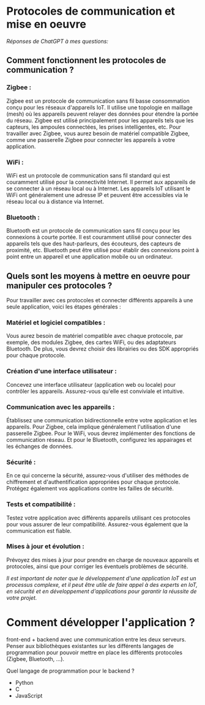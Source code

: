 # Protocoles de communication et mise en oeuvre

*Réponses de ChatGPT à mes questions:*

## **Comment fonctionnent les protocoles de communication ?** 

### **Zigbee :**

Zigbee est un protocole de communication sans fil basse consommation conçu pour les réseaux d'appareils IoT. Il utilise une topologie en maillage (mesh) où les appareils peuvent relayer des données pour étendre la portée du réseau. Zigbee est utilisé principalement pour les appareils tels que les capteurs, les ampoules connectées, les prises intelligentes, etc. Pour travailler avec Zigbee, vous aurez besoin de matériel compatible Zigbee, comme une passerelle Zigbee pour connecter les appareils à votre application.

### **WiFi :**

WiFi est un protocole de communication sans fil standard qui est couramment utilisé pour la connectivité Internet. Il permet aux appareils de se connecter à un réseau local ou à Internet. Les appareils IoT utilisant le WiFi ont généralement une adresse IP et peuvent être accessibles via le réseau local ou à distance via Internet.

### **Bluetooth :**

Bluetooth est un protocole de communication sans fil conçu pour les connexions à courte portée. Il est couramment utilisé pour connecter des appareils tels que des haut-parleurs, des écouteurs, des capteurs de proximité, etc. Bluetooth peut être utilisé pour établir des connexions point à point entre un appareil et une application mobile ou un ordinateur.


## **Quels sont les moyens à mettre en oeuvre pour manipuler ces protocoles ?**


Pour travailler avec ces protocoles et connecter différents appareils à une seule application, voici les étapes générales :

### **Matériel et logiciel compatibles :** 

Vous aurez besoin de matériel compatible avec chaque protocole, par exemple, des modules Zigbee, des cartes WiFi, ou des adaptateurs Bluetooth. De plus, vous devrez choisir des librairies ou des SDK appropriés pour chaque protocole.

### **Création d'une interface utilisateur :** 

Concevez une interface utilisateur (application web ou locale) pour contrôler les appareils. Assurez-vous qu'elle est conviviale et intuitive.

### **Communication avec les appareils :** 

Établissez une communication bidirectionnelle entre votre application et les appareils. Pour Zigbee, cela implique généralement l'utilisation d'une passerelle Zigbee. Pour le WiFi, vous devrez implémenter des fonctions de communication réseau. Et pour le Bluetooth, configurez les appairages et les échanges de données.

### **Sécurité :** 

En ce qui concerne la sécurité, assurez-vous d'utiliser des méthodes de chiffrement et d'authentification appropriées pour chaque protocole. Protégez également vos applications contre les failles de sécurité.

### **Tests et compatibilité :** 

Testez votre application avec différents appareils utilisant ces protocoles pour vous assurer de leur compatibilité. Assurez-vous également que la communication est fiable.

### **Mises à jour et évolution :** 

Prévoyez des mises à jour pour prendre en charge de nouveaux appareils et protocoles, ainsi que pour corriger les éventuels problèmes de sécurité.



*Il est important de noter que le développement d'une application IoT est un processus complexe, et il peut être utile de faire appel à des experts en IoT, en sécurité et en développement d'applications pour garantir la réussite de votre projet.*


# Comment développer l'application ?

front-end + backend avec une communication entre les deux serveurs. Penser aux bibliothèques existantes sur les différents langages de programmation pour pouvoir mettre en place les différents protocoles (Zigbee, Bluetooth, ...). 

Quel langage de programmation pour le backend ? 
* Python 
* C 
* JavaScript
